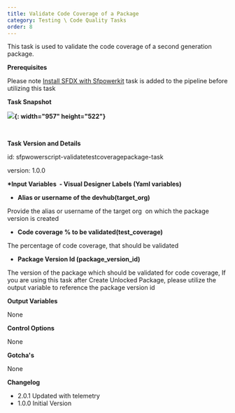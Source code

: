 ```yaml
---
title: Validate Code Coverage of a Package
category: Testing \ Code Quality Tasks
order: 8
---
```


This task is used to validate the code coverage of a second generation package.

**Prerequisites**

Please note [Install SFDX with Sfpowerkit](/Tasks/Common-Utility-Tasks/Install%20SFDX%20CLI/) task is added to the pipeline before utilizing this task

**Task Snapshot**

**![](/images/ValidateCodeCoveragePackage.PNG){: width="957" height="522"}**

&nbsp;

**Task Version and Details**

id: sfpwowerscript-validatetestcoveragepackage-task

version: 1.0.0

**\*Input Variables&nbsp; - Visual Designer Labels (Yaml variables)**

* **Alias or username of the devhub(target\_org)**

Provide the alias or username of the target org&nbsp; on which the package version is created

* **Code coverage % to be validated(test\_coverage)**

The percentage of code coverage, that should be validated

* **Package Version Id (package\_version\_id)**

The version of the package which should be validated for code coverage, If you are using this task after Create Unlocked Package, please utilize the output variable to reference the package version id

**Output Variables**

None

**Control Options**

None

**Gotcha's**

None

**Changelog**

* 2.0.1 Updated with telemetry
* 1.0.0 Initial Version